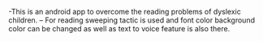 -This is an android app to overcome the reading problems of dyslexic children.
– For reading sweeping tactic is used and font color background color can be
changed as well as text to voice feature is also there.
